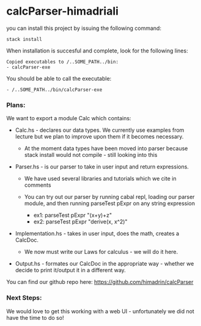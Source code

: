 # calcParser-himadriali

you can install this project by issuing the following command:
```
stack install
```

When installation is succesful and complete, look for the following lines:

```
Copied executables to /..SOME_PATH../bin:
- calcParser-exe
```

You should be able to call the executable:

```
- /..SOME_PATH../bin/calcParser-exe
```

### Plans:

We want to export a module Calc which contains: 

 * Calc.hs - declares our data types. We currently use examples from lecture but we plan to improve upon them if it becomes necessary. 

    * At the moment data types have been moved into parser because stack install would not compile - still looking into this

 * Parser.hs - is our parser to take in user input and return expressions.
    
    * We have used several libraries and tutorials which we cite in comments

    * You can try out our parser by running cabal repl, loading our parser module, and then running parseTest pExpr on any string expression

        * ex1: parseTest pExpr "(x+y)+z"
        * ex2: parseTest pExpr "derive(x, x^2)"

 * Implementation.hs - takes in user input, does the math, creates a CalcDoc.
    
    * We now must write our Laws for calculus - we will do it here.

 * Output.hs - formates our CalcDoc in the appropriate way - whether we decide to print it/output it in a different way. 

You can find our github repo here: https://github.com/himadrin/calcParser


### Next Steps:
We would love to get this working with a web UI - unfortunately we did not have the time to do so!